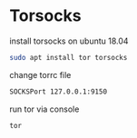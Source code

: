 # Torsocks

install torsocks on ubuntu 18.04

```bash
sudo apt install tor torsocks
```

change torrc file

```bash
SOCKSPort 127.0.0.1:9150
```

run tor via console

```bash
tor
```
